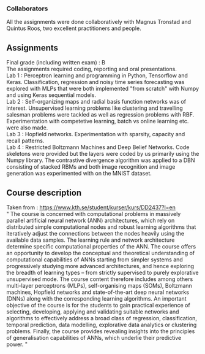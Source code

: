 ### Collaborators
All the assignments were done collaboratively with Magnus Tronstad and Quintus Roos, two excellent practitioners and people.

## Assignments
Final grade (including written exam) : B \
The assignments required coding, reporting and oral presentations. \
Lab 1 : Perceptron learning and programming in Python, Tensorflow and Keras. Classification, regression and noisy time series forecasting was explored with MLPs that were both implemented "from scratch" with Numpy and using Keras sequential models. \
Lab 2 : Self-organizing maps and radial basis function networks was of interest. Unsupervised learning problems like clustering and travelling salesman problems were tackled as well as regression problems with RBF. Experimentation with competetive learning, batch vs online learning etc. were also made. \
Lab 3 : Hopfield networks. Experimentation with sparsity, capacity and recall patterns. \
Lab 4 : Restricted Boltzmann Machines and Deep Belief Networks. Code skeletons were provided but the layers were coded by us primarily using the Numpy library. The contrastive divergence algorithm was applied to a DBN consisting of stacked RBMs and both image recognition and image generation was experimented with on the MNIST dataset.

## Course description
Taken from : https://www.kth.se/student/kurser/kurs/DD2437?l=en \
" The course is concerned with computational problems in massively parallel artificial neural network (ANN) architectures, which rely on distributed simple computational nodes and robust learning algorithms that iteratively adjust the connections between the nodes heavily using the available data samples. The learning rule and network architecture determine specific computational properties of the ANN. The course offers an opportunity to develop the conceptual and theoretical understanding of computational capabilities of ANNs starting from simpler systems and progressively studying more advanced architectures, and hence exploring the breadth of learning types – from strictly supervised to purely explorative unsupervised mode. The course content therefore includes among others multi-layer perceptrons (MLPs), self-organising maps (SOMs), Boltzmann machines, Hopfield networks and state-of-the-art deep neural networks (DNNs) along with the corresponding learning algorithms. An important objective of the course is for the students to gain practical experience of selecting, developing, applying and validating suitable networks and algorithms to effectively address a broad class of regression, classification, temporal prediction, data modelling, explorative data analytics or clustering problems. Finally, the course provides revealing insights into the principles of generalisation capabilities of ANNs, which underlie their predictive power. "
